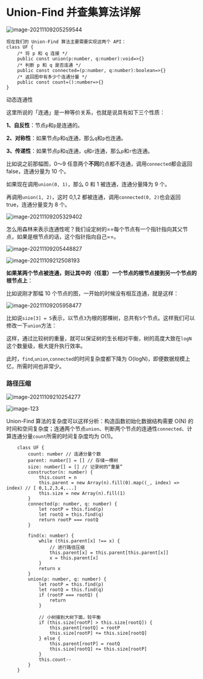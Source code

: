 # Union-Find 并查集算法详解

![image-20211109205259544](index.assets/image-20211109205259544.png)

```tsx
现在我们的 Union-Find 算法主要需要实现这两个 API：
class UF {
    /* 将 p 和 q 连接 */
    public const union(p:number, q:number):void=>{}
    /* 判断 p 和 q 是否连通 */
    public const connected=(p:number, q:number):boolean=>{}
    /* 返回图中有多少个连通分量 */
    public const count=():number=>{}
}
```



动态连通性

这里所说的「连通」是一种等价关系，也就是说具有如下三个性质：

**1、自反性**：节点`p`和`p`是连通的。

**2、对称性**：如果节点`p`和`q`连通，那么`q`和`p`也连通。

**3、传递性**：如果节点`p`和`q`连通，`q`和`r`连通，那么`p`和`r`也连通。

比如说之前那幅图，0～9 任意两个**不同**的点都不连通，调用`connected`都会返回 false，连通分量为 10 个。



如果现在调用`union(0, 1)`，那么 0 和 1 被连通，连通分量降为 9 个。

再调用`union(1, 2)`，这时 0,1,2 都被连通，调用`connected(0, 2)`也会返回 true，连通分量变为 8 个。

![image-20211109205329402](index.assets/image-20211109205329402.png)



怎么用森林来表示连通性呢？我们设定树的==每个节点有一个指针指向其父节点，如果是根节点的话，这个指针指向自己==。

![image-20211109205448827](index.assets/image-20211109205448827.png)



![image-20211109212508193](index.assets/image-20211109212508193.png)

**如果某两个节点被连通，则让其中的（任意）一个节点的根节点接到另一个节点的根节点上**：

比如说刚才那幅 10 个节点的图，一开始的时候没有相互连通，就是这样：

![image-20211109205958477](index.assets/image-20211109205958477.png)



比如说`size[3] = 5`表示，以节点`3`为根的那棵树，总共有`5`个节点。这样我们可以修改一下`union`方法：

这样，通过比较树的重量，就可以保证树的生长相对平衡，树的高度大致在`logN`这个数量级，极大提升执行效率。

此时，`find`,`union`,`connected`的时间复杂度都下降为 O(logN)，即便数据规模上亿，所需时间也非常少。



### 路径压缩

![image-20211109210254277](index.assets/image-20211109210254277.png)

![image-123](https://mmbiz.qpic.cn/sz_mmbiz_gif/gibkIz0MVqdHbnHaPibsAQHPibgTF6OUYzMrQ92pFbd4DUeTpMwUqpl7dm2aiaefC76I9blH9yD4v7GAGY3pKBFglQ/640?wx_fmt=gif&tp=webp&wxfrom=5&wx_lazy=1&wx_co=1)



Union-Find 算法的复杂度可以这样分析：构造函数初始化数据结构需要 O(N) 的时间和空间复杂度；连通两个节点`union`、判断两个节点的连通性`connected`、计算连通分量`count`所需的时间复杂度均为 O(1)。



```tsx
	class UF {
		count: number // 连通分量个数
		parent: number[] = [] // 存储一棵树
		size: number[] = [] // 记录树的“重量”
		constructor(n: number) {
			this.count = n
			this.parent = new Array(n).fill(0).map((_, index) => index) // [ 0,1,2,3,4,...]
			this.size = new Array(n).fill(1)
		}
		connected(p: number, q: number) {
			let rootP = this.find(p)
			let rootQ = this.find(q)
			return rootP === rootQ
		}

		find(x: number) {
			while (this.parent[x] !== x) {
				// 进行路径压缩
				this.parent[x] = this.parent[this.parent[x]]
				x = this.parent[x]
			}
			return x
		}
		union(p: number, q: number) {
			let rootP = this.find(p)
			let rootQ = this.find(q)
			if (rootP === rootQ) {
				return
			}

			// 小树接到大树下面，较平衡
			if (this.size[rootP] > this.size[rootQ]) {
				this.parent[rootQ] = rootP
				this.size[rootP] += this.size[rootQ]
			} else {
				this.parent[rootP] = rootQ
				this.size[rootQ] += this.size[rootP]
			}
			this.count--
		}
	}

```

